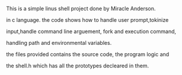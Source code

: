 This is a simple linus shell project done by Miracle Anderson.

in c language. the code shows how to handle user prompt,tokinize 

input,handle command line arguement, fork and execution command,

handling path and environmental variables.

the files provided contains the source code, the program logic and 

the shell.h which has all the prototypes decleared in them.
